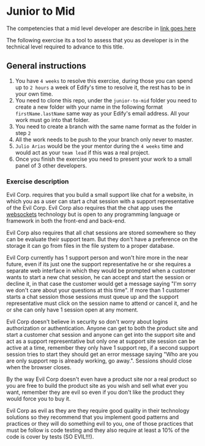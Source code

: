 Junior to Mid
=============

The competencies that a mid level developer are describe in [link goes here]()

The following exercise its a tool to assess that you as developer is in the technical level required to advance to this title.

General instructions
--------------------

1. You have ```4 weeks``` to resolve this exercise, during those you can spend up to ```2 hours``` a week of Edify's time to resolve it, the rest has to be in your own time.
2. You need to clone this repo, under the ```junior-to-mid``` folder you need to create a new folder with your name in the following format ```firstName.lastName``` same way as your Edify's email address. All your work must go into that folder.
3. You need to create a branch with the same name format as the folder in step ```2```
3. All the work needs to be push to the your branch only never to master.
4. ```Julio Arias``` would be the your mentor during the ```4 weeks``` time and would act as your ```team lead``` if this was a real project.
5. Once you finish the exercise you need to present your work to a small panel of 3 other developers.

### Exercise description

Evil Corp. requires that you build a small support like chat for a website, in which you as a user can start a chat session with a support representative of the Evil Corp. Evil Corp also requires that the chat app uses the [websockets](https://en.wikipedia.org/wiki/WebSocket) technology but is open to any programming language or framework in both the front-end and back-end.

Evil Corp also requires that all chat sessions are stored somewhere so they can be evaluate their support team. But they don't have a preference on the storage it can go from files in the file system to a proper database.

Evil Corp currently has 1 support person and won't hire more in the near future, even if its just one the support representative he or she requires a separate web interface in which they would be prompted when a customer wants to start a new chat session, he can accept and start the session or decline it, in that case the customer would get a message saying "I'm sorry we don't care about your questions at this time". If more than 1 customer starts a chat session those sessions must queue up and the support representative must click on the session name to attend or cancel it, and he or she can only have 1 session open at any moment.

Evil Corp doesn't believe in security so don't worry about logins authorization or authentication. Anyone can get to both the product site and start a customer chat session and anyone can get into the support site and act as a support representative but only one at support site session can be active at a time, remember they only have 1 support rep, if a second support session tries to start they should get an error message saying "Who are you are only support rep is already working, go away.". Sessions should close when the browser closes.

By the way Evil Corp doesn't even have a product site nor a real product so you are free to build the product site as you wish and sell what ever you want, remember they are evil so even if you don't like the product they would force you to buy it.

Evil Corp as evil as they are they require good quality in their technology solutions so they recommend that you implement good patterns and practices or they will do something evil to you, one of those practices that must be follow is code testing and they also require at least a 10% of the code is cover by tests (SO EVIL!!!).
